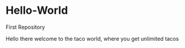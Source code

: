 # Hello-World
First Repository


Hello there
welcome to the taco world, where you get unlimited tacos

